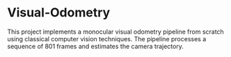 # Visual-Odometry
This project implements a monocular visual odometry pipeline from scratch using classical computer vision techniques. The pipeline processes a sequence of 801 frames and estimates the camera trajectory.
